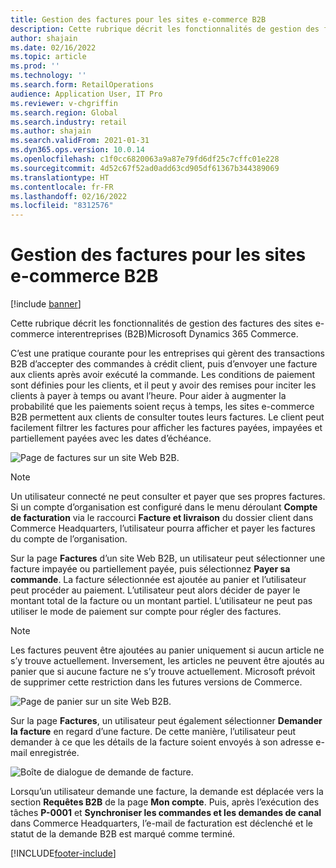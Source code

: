 ```yaml
---
title: Gestion des factures pour les sites e-commerce B2B
description: Cette rubrique décrit les fonctionnalités de gestion des factures des sites e-commerce interentreprises (B2B)Microsoft Dynamics 365 Commerce.
author: shajain
ms.date: 02/16/2022
ms.topic: article
ms.prod: ''
ms.technology: ''
ms.search.form: RetailOperations
audience: Application User, IT Pro
ms.reviewer: v-chgriffin
ms.search.region: Global
ms.search.industry: retail
ms.author: shajain
ms.search.validFrom: 2021-01-31
ms.dyn365.ops.version: 10.0.14
ms.openlocfilehash: c1f0cc6820063a9a87e79fd6df25c7cffc01e228
ms.sourcegitcommit: 4d52c67f52ad0add63cd905df61367b344389069
ms.translationtype: HT
ms.contentlocale: fr-FR
ms.lasthandoff: 02/16/2022
ms.locfileid: "8312576"
---
```

# <a name="invoice-management-for-b2b-e-commerce-websites"></a>Gestion des factures pour les sites e-commerce B2B

[!include [banner](../../includes/banner.md)]

Cette rubrique décrit les fonctionnalités de gestion des factures des sites e-commerce interentreprises (B2B)Microsoft Dynamics 365 Commerce.

C’est une pratique courante pour les entreprises qui gèrent des transactions B2B d’accepter des commandes à crédit client, puis d’envoyer une facture aux clients après avoir exécuté la commande. Les conditions de paiement sont définies pour les clients, et il peut y avoir des remises pour inciter les clients à payer à temps ou avant l’heure. Pour aider à augmenter la probabilité que les paiements soient reçus à temps, les sites e-commerce B2B permettent aux clients de consulter toutes leurs factures. Le client peut facilement filtrer les factures pour afficher les factures payées, impayées et partiellement payées avec les dates d’échéance.

![Page de factures sur un site Web B2B.](../media/ViewInvoices.png)

> [!NOTE]
> Un utilisateur connecté ne peut consulter et payer que ses propres factures. Si un compte d’organisation est configuré dans le menu déroulant **Compte de facturation** via le raccourci **Facture et livraison** du dossier client dans Commerce Headquarters, l’utilisateur pourra afficher et payer les factures du compte de l’organisation.

Sur la page **Factures** d’un site Web B2B, un utilisateur peut sélectionner une facture impayée ou partiellement payée, puis sélectionnez **Payer sa commande**. La facture sélectionnée est ajoutée au panier et l’utilisateur peut procéder au paiement. L’utilisateur peut alors décider de payer le montant total de la facture ou un montant partiel. L’utilisateur ne peut pas utiliser le mode de paiement sur compte pour régler des factures.

> [!NOTE]
> Les factures peuvent être ajoutées au panier uniquement si aucun article ne s’y trouve actuellement. Inversement, les articles ne peuvent être ajoutés au panier que si aucune facture ne s’y trouve actuellement. Microsoft prévoit de supprimer cette restriction dans les futures versions de Commerce.

![Page de panier sur un site Web B2B.](../media/PayInvoice.png)

Sur la page **Factures**, un utilisateur peut également sélectionner **Demander la facture** en regard d’une facture. De cette manière, l’utilisateur peut demander à ce que les détails de la facture soient envoyés à son adresse e-mail enregistrée.

![Boîte de dialogue de demande de facture.](../media/RequestInvoice2.png)

Lorsqu’un utilisateur demande une facture, la demande est déplacée vers la section **Requêtes B2B** de la page **Mon compte**. Puis, après l’exécution des tâches **P-0001** et **Synchroniser les commandes et les demandes de canal** dans Commerce Headquarters, l’e-mail de facturation est déclenché et le statut de la demande B2B est marqué comme terminé.

[!INCLUDE[footer-include](../../includes/footer-banner.md)]

